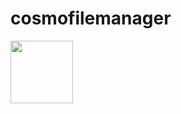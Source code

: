 # cosmofilemanager
<img src="https://github.com/TarunSaini063/cosmofilemanager/tree/master/src/win95/demo/Day1/Day1_row_1.png" width="100" height="100">